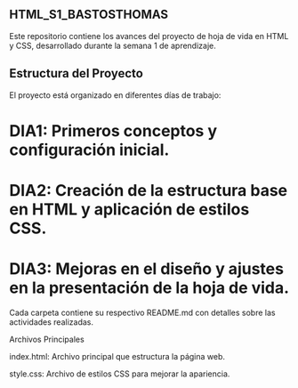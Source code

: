  ## HTML_S1_BASTOSTHOMAS

Este repositorio contiene los avances del proyecto de hoja de vida en HTML y CSS, desarrollado durante la semana 1 de aprendizaje.

 ## Estructura del Proyecto

El proyecto está organizado en diferentes días de trabajo:

 # DIA1: Primeros conceptos y configuración inicial.

 # DIA2: Creación de la estructura base en HTML y aplicación de estilos CSS.

# DIA3: Mejoras en el diseño y ajustes en la presentación de la hoja de vida.

Cada carpeta contiene su respectivo README.md con detalles sobre las actividades realizadas.

Archivos Principales

index.html: Archivo principal que estructura la página web.

style.css: Archivo de estilos CSS para mejorar la apariencia.
